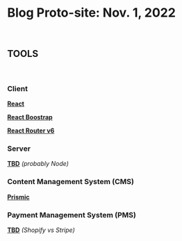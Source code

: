 # Blog Proto-site: Nov. 1, 2022

<br>

## TOOLS

<br>

### Client

**[React](https://react.io)**

**[React Boostrap](https://react-bootstrap.github.io/)**

**[React Router v6](https://react-bootstrap.github.io/)**

### Server

**[TBD]()** _(probably Node)_

### Content Management System (CMS)

<!-- **[Prismic](https://prismic.io)** -->

**[Prismic](https://github.com/prismicio/reactjs-blog)**

### Payment Management System (PMS)

**[TBD]()** _(Shopify vs Stripe)_

<br>
